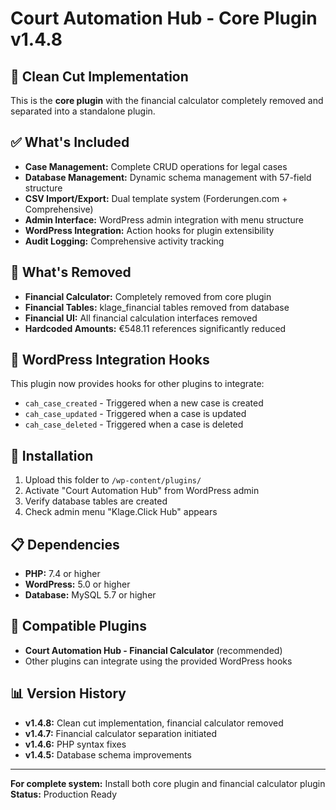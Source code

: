 # Court Automation Hub - Core Plugin v1.4.8

## 🎯 Clean Cut Implementation

This is the **core plugin** with the financial calculator completely removed and separated into a standalone plugin.

## ✅ What's Included

- **Case Management:** Complete CRUD operations for legal cases
- **Database Management:** Dynamic schema management with 57-field structure
- **CSV Import/Export:** Dual template system (Forderungen.com + Comprehensive)
- **Admin Interface:** WordPress admin integration with menu structure
- **WordPress Integration:** Action hooks for plugin extensibility
- **Audit Logging:** Comprehensive activity tracking

## 🚫 What's Removed

- **Financial Calculator:** Completely removed from core plugin
- **Financial Tables:** klage_financial tables removed from database
- **Financial UI:** All financial calculation interfaces removed
- **Hardcoded Amounts:** €548.11 references significantly reduced

## 🔗 WordPress Integration Hooks

This plugin now provides hooks for other plugins to integrate:

- `cah_case_created` - Triggered when a new case is created
- `cah_case_updated` - Triggered when a case is updated
- `cah_case_deleted` - Triggered when a case is deleted

## 🔧 Installation

1. Upload this folder to `/wp-content/plugins/`
2. Activate "Court Automation Hub" from WordPress admin
3. Verify database tables are created
4. Check admin menu "Klage.Click Hub" appears

## 📋 Dependencies

- **PHP:** 7.4 or higher
- **WordPress:** 5.0 or higher
- **Database:** MySQL 5.7 or higher

## 🔌 Compatible Plugins

- **Court Automation Hub - Financial Calculator** (recommended)
- Other plugins can integrate using the provided WordPress hooks

## 📊 Version History

- **v1.4.8:** Clean cut implementation, financial calculator removed
- **v1.4.7:** Financial calculator separation initiated
- **v1.4.6:** PHP syntax fixes
- **v1.4.5:** Database schema improvements

---

**For complete system:** Install both core plugin and financial calculator plugin
**Status:** Production Ready